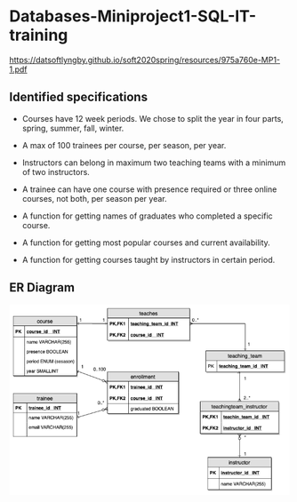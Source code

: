 # Databases-Miniproject1-SQL-IT-training

https://datsoftlyngby.github.io/soft2020spring/resources/975a760e-MP1-1.pdf

## Identified specifications
- Courses have 12 week periods. We chose to split the year in four parts, spring, summer, fall, winter.
- A max of 100 trainees per course, per season, per year.
- Instructors can belong in maximum two teaching teams with a minimum of two instructors.
- A trainee can have one course with presence required or three online courses, not both, per season per year.

- A function for getting names of graduates who completed a specific course.
- A function for getting most popular courses and current availability.
- A function for getting courses taught by instructors in certain period.

## ER Diagram
![image](<analysis/Miniproject1-ER-image.png>)